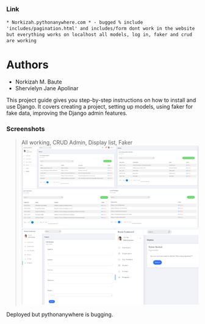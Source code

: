 ### Link
```
* Norkizah.pythonanywhere.com * - bugged % include 'includes/pagination.html' and includes/form dont work in the website 
but everything works on localhost all models, log in, faker and crud are working
```

# Authors 
- Norkizah M. Baute 
- Shervielyn Jane Apolinar 

This project guide gives you step-by-step instructions on how to install and use Django. It covers creating a project, setting up models, using faker for fake data, improving the Django admin features.

### Screenshots 
> All working, CRUD Admin, Display list, Faker 
![img](https://github.com/Norkizah/PSUSphere/blob/main/projectsite/static/sc1.png?raw=true)
![img](https://github.com/Norkizah/PSUSphere/blob/main/projectsite/static/sc2.png?raw=true) 


Deployed but pythonanywhere is bugging.
